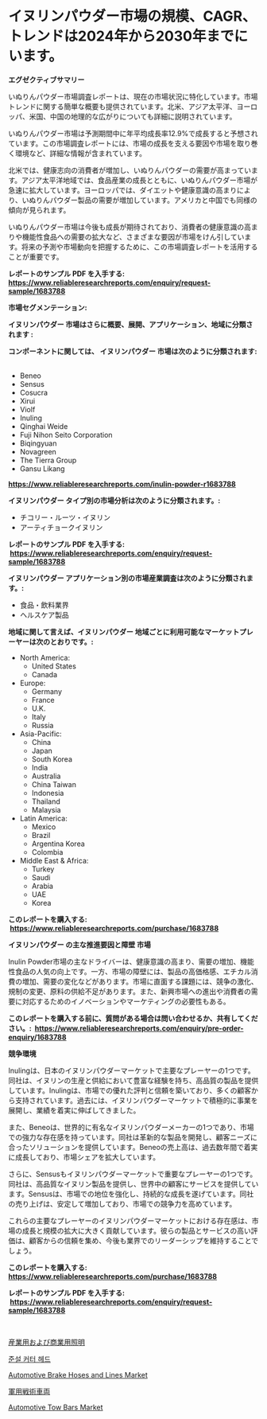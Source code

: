 <p><h1>イヌリンパウダー市場の規模、CAGR、トレンドは2024年から2030年までにいます。</h1></p><p><strong>エグゼクティブサマリー</strong></p>
<p><p>いぬりんパウダー市場調査レポートは、現在の市場状況に特化しています。市場トレンドに関する簡単な概要も提供されています。北米、アジア太平洋、ヨーロッパ、米国、中国の地理的な広がりについても詳細に説明されています。</p><p>いぬりんパウダー市場は予測期間中に年平均成長率12.9%で成長すると予想されています。この市場調査レポートには、市場の成長を支える要因や市場を取り巻く環境など、詳細な情報が含まれています。</p><p>北米では、健康志向の消費者が増加し、いぬりんパウダーの需要が高まっています。アジア太平洋地域では、食品産業の成長とともに、いぬりんパウダー市場が急速に拡大しています。ヨーロッパでは、ダイエットや健康意識の高まりにより、いぬりんパウダー製品の需要が増加しています。アメリカと中国でも同様の傾向が見られます。</p><p>いぬりんパウダー市場は今後も成長が期待されており、消費者の健康意識の高まりや機能性食品への需要の拡大など、さまざまな要因が市場をけん引しています。将来の予測や市場動向を把握するために、この市場調査レポートを活用することが重要です。</p></p>
<p><strong>レポートのサンプル PDF を入手する: <a href="https://www.reliableresearchreports.com/enquiry/request-sample/1683788">https://www.reliableresearchreports.com/enquiry/request-sample/1683788</a></strong></p>
<p><strong>市場セグメンテーション:</strong></p>
<p><strong> イヌリンパウダー 市場はさらに概要、展開、アプリケーション、地域に分類されます :</strong></p>
<p><strong>コンポーネントに関しては、 イヌリンパウダー 市場は次のように分類されます: &nbsp;</strong></p>
<p><ul><li>Beneo</li><li>Sensus</li><li>Cosucra</li><li>Xirui</li><li>Violf</li><li>Inuling</li><li>Qinghai Weide</li><li>Fuji Nihon Seito Corporation</li><li>Biqingyuan</li><li>Novagreen</li><li>The Tierra Group</li><li>Gansu Likang</li></ul></p>
<p><strong><a href="https://www.reliableresearchreports.com/inulin-powder-r1683788">https://www.reliableresearchreports.com/inulin-powder-r1683788</a></strong></p>
<p><strong> イヌリンパウダー タイプ別の市場分析は次のように分類されます。:</strong></p>
<p><ul><li>チコリー・ルーツ・イヌリン</li><li>アーティチョークイヌリン</li></ul></p>
<p><strong>レポートのサンプル PDF を入手する: &nbsp;<a href="https://www.reliableresearchreports.com/enquiry/request-sample/1683788">https://www.reliableresearchreports.com/enquiry/request-sample/1683788</a></strong></p>
<p><strong> イヌリンパウダー アプリケーション別の市場産業調査は次のように分類されます。:</strong></p>
<p><ul><li>食品・飲料業界</li><li>ヘルスケア製品</li></ul></p>
<p><strong>地域に関して言えば、イヌリンパウダー 地域ごとに利用可能なマーケットプレーヤーは次のとおりです。:</strong></p>
<p><ul>
    <li>
        North America:
        <ul>
            <li>United States</li>
            <li>Canada</li>
        </ul>
    </li>
    <li>
        Europe:
        <ul>
            <li>Germany</li>
            <li>France</li>
            <li>U.K.</li>
            <li>Italy</li>
            <li>Russia</li>
        </ul>
    </li>
    <li>
        Asia-Pacific:
        <ul>
            <li>China</li>
            <li>Japan</li>
            <li>South Korea</li>
            <li>India</li>
            <li>Australia</li>
            <li>China Taiwan</li>
            <li>Indonesia</li>
            <li>Thailand</li>
            <li>Malaysia</li>
        </ul>
    </li>
    <li>
        Latin America:
        <ul>
            <li>Mexico</li>
            <li>Brazil</li>
            <li>Argentina Korea</li>
            <li>Colombia</li>
        </ul>
    </li>
    <li>
        Middle East & Africa:
        <ul>
            <li>Turkey</li>
            <li>Saudi</li>
            <li>Arabia</li>
            <li>UAE</li>
            <li>Korea</li>
        </ul>
    </li>
    </ul></p>
<p><strong>このレポートを購入する: &nbsp;<a href="https://www.reliableresearchreports.com/purchase/1683788">https://www.reliableresearchreports.com/purchase/1683788</a></strong></p>
<p><strong>イヌリンパウダー の主な推進要因と障壁 市場</strong></p>
<p><p>Inulin Powder市場の主なドライバーは、健康意識の高まり、需要の増加、機能性食品の人気の向上です。一方、市場の障壁には、製品の高価格感、エチカル消費の増加、需要の変化などがあります。市場に直面する課題には、競争の激化、規制の変更、原料の供給不足があります。また、新興市場への進出や消費者の需要に対応するためのイノベーションやマーケティングの必要性もある。</p></p>
<p><strong>このレポートを購入する前に、質問がある場合は問い合わせるか、共有してください。:&nbsp; <a href="https://www.reliableresearchreports.com/enquiry/pre-order-enquiry/1683788">https://www.reliableresearchreports.com/enquiry/pre-order-enquiry/1683788</a></strong></p>
<p><strong>競争環境</strong></p>
<p><p>Inulingは、日本のイヌリンパウダーマーケットで主要なプレーヤーの1つです。同社は、イヌリンの生産と供給において豊富な経験を持ち、高品質の製品を提供しています。Inulingは、市場での優れた評判と信頼を築いており、多くの顧客から支持されています。過去には、イヌリンパウダーマーケットで積極的に事業を展開し、業績を着実に伸ばしてきました。</p><p>また、Beneoは、世界的に有名なイヌリンパウダーメーカーの1つであり、市場での強力な存在感を持っています。同社は革新的な製品を開発し、顧客ニーズに合ったソリューションを提供しています。Beneoの売上高は、過去数年間で着実に成長しており、市場シェアを拡大しています。</p><p>さらに、Sensusもイヌリンパウダーマーケットで重要なプレーヤーの1つです。同社は、高品質なイヌリン製品を提供し、世界中の顧客にサービスを提供しています。Sensusは、市場での地位を強化し、持続的な成長を遂げています。同社の売り上げは、安定して増加しており、市場での競争力を高めています。</p><p>これらの主要なプレーヤーのイヌリンパウダーマーケットにおける存在感は、市場の成長と規模の拡大に大きく貢献しています。彼らの製品とサービスの高い評価は、顧客からの信頼を集め、今後も業界でのリーダーシップを維持することでしょう。</p></p>
<p><strong>このレポートを購入する: &nbsp; <a href="https://www.reliableresearchreports.com/purchase/1683788">https://www.reliableresearchreports.com/purchase/1683788</a></strong></p>
<p><strong>レポートのサンプル PDF を入手する: &nbsp;<a href="https://www.reliableresearchreports.com/enquiry/request-sample/1683788">https://www.reliableresearchreports.com/enquiry/request-sample/1683788</a></strong><strong></strong></p>
<p>&nbsp;</p>
<p><p><a href="https://medium.com/@chrispcreem58/%E7%94%A3%E6%A5%AD%E3%81%8A%E3%82%88%E3%81%B3%E5%95%86%E6%A5%AD%E7%94%A8%E7%85%A7%E6%98%8E%E5%B8%82%E5%A0%B4-2031%E5%B9%B4%E3%81%BE%E3%81%A7%E3%81%AE%E6%88%90%E5%8A%9F%E3%81%99%E3%82%8B%E3%83%93%E3%82%B8%E3%83%8D%E3%82%B9%E6%88%A6%E7%95%A5%E3%81%AE%E9%8D%B5-f25af93f2ab3">産業用および商業用照明</a></p><p><a href="https://medium.com/@raisin7568/%EB%93%9C%EB%A0%88%EC%A7%80-%EC%BB%A4%ED%84%B0-%ED%97%A4%EB%93%9C-%EC%8B%9C%EC%9E%A5-2031%EB%85%84%EA%B9%8C%EC%A7%80%EC%9D%98-%ED%8A%B8%EB%A0%8C%EB%93%9C-%EC%98%88%EC%B8%A1-%EB%B0%8F-%EA%B2%BD%EC%9F%81-%EB%B6%84%EC%84%9D-afe7bd1fc5fc">준설 커터 헤드</a></p><p><a href="https://www.linkedin.com/pulse/automotive-brake-hoses-lines-market-size-growth-outlook-from-2024-e0wqe?trackingId=WdEplWEyHtDdtLc6MiKe5g%3D%3D">Automotive Brake Hoses and Lines Market</a></p><p><a href="https://medium.com/@nicholasallan19/%E8%BB%8D%E4%BA%8B%E6%88%A6%E8%A1%93%E8%BB%8A%E4%B8%A1%E5%B8%82%E5%A0%B4%E3%81%AF-2031%E5%B9%B4%E3%81%BE%E3%81%A7%E3%81%AE%E5%B8%82%E5%A0%B4%E3%82%B7%E3%82%A7%E3%82%A2-%E3%82%B5%E3%82%A4%E3%82%BA-%E4%BA%88%E6%B8%AC%E3%81%AB%E7%84%A6%E7%82%B9%E3%82%92%E5%BD%93%E3%81%A6%E3%81%A6%E3%81%84%E3%81%BE%E3%81%99-86bc033598cc">軍用戦術車両</a></p><p><a href="https://www.linkedin.com/pulse/automotive-tow-bars-market-research-report-provides-thorough-uf5xe?trackingId=YCU3bRuJjHBISr%2BuDid8dg%3D%3D">Automotive Tow Bars Market</a></p></p>